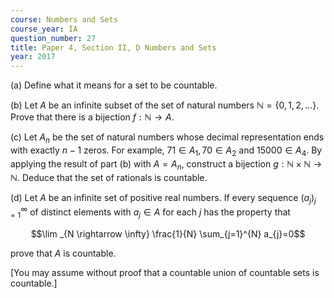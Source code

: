 ```yaml
---
course: Numbers and Sets
course_year: IA
question_number: 27
title: Paper 4, Section II, D Numbers and Sets
year: 2017
---
```




(a) Define what it means for a set to be countable.

(b) Let $A$ be an infinite subset of the set of natural numbers $\mathbb{N}=\{0,1,2, \ldots\}$. Prove that there is a bijection $f: \mathbb{N} \rightarrow A$.

(c) Let $A_{n}$ be the set of natural numbers whose decimal representation ends with exactly $n-1$ zeros. For example, $71 \in A_{1}, 70 \in A_{2}$ and $15000 \in A_{4}$. By applying the result of part (b) with $A=A_{n}$, construct a bijection $g: \mathbb{N} \times \mathbb{N} \rightarrow \mathbb{N}$. Deduce that the set of rationals is countable.

(d) Let $A$ be an infinite set of positive real numbers. If every sequence $\left(a_{j}\right)_{j=1}^{\infty}$ of distinct elements with $a_{j} \in A$ for each $j$ has the property that

$$\lim _{N \rightarrow \infty} \frac{1}{N} \sum_{j=1}^{N} a_{j}=0$$

prove that $A$ is countable.

[You may assume without proof that a countable union of countable sets is countable.]